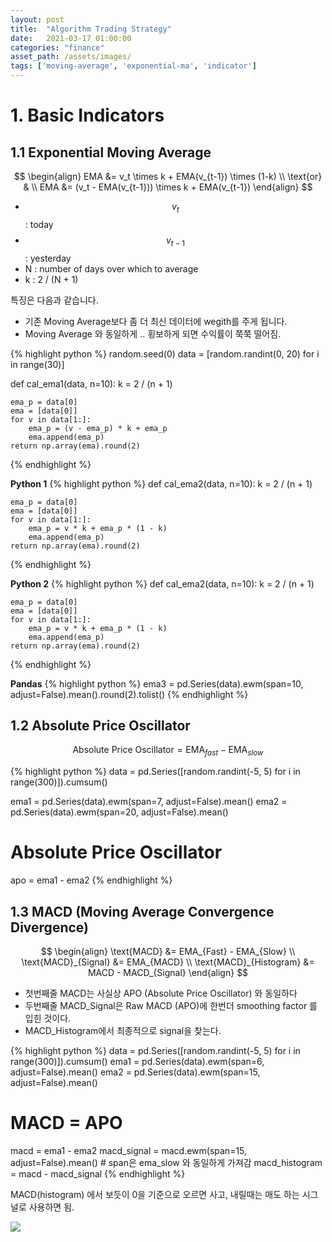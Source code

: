 ```yaml
---
layout: post
title:  "Algorithm Trading Strategy"
date:   2021-03-17 01:00:00
categories: "finance"
asset_path: /assets/images/
tags: ['moving-average', 'exponential-ma', 'indicator']
---
```



# 1. Basic Indicators

## 1.1 Exponential Moving Average

$$ \begin{align} 
EMA &= v_t \times k + EMA(v_{t-1}) \times (1-k)  \\
\text{or} & \\ 
EMA &= (v_t - EMA(v_{t-1})) \times k + EMA(v_{t-1})
\end{align} $$

 - $$ v_t $$ : today
 - $$ v_{t-1} $$ : yesterday 
 - N : number of days over which to average
 - k : 2 / (N + 1)

특징은 다음과 같습니다. 

 - 기존 Moving Average보다 좀 더 최신 데이터에 wegith를 주게 됩니다. 
 - Moving Average 와 동일하게 .. 횡보하게 되면 수익률이 쭉쭉 떨어짐. 

{% highlight python %}
random.seed(0)
data = [random.randint(0, 20) for i in range(30)]

def cal_ema1(data, n=10):
    k = 2 / (n + 1)

    ema_p = data[0]
    ema = [data[0]]
    for v in data[1:]:
        ema_p = (v - ema_p) * k + ema_p
        ema.append(ema_p)
    return np.array(ema).round(2)
{% endhighlight %}

**Python 1**
{% highlight python %}
def cal_ema2(data, n=10):
    k = 2 / (n + 1)
    
    ema_p = data[0]
    ema = [data[0]]
    for v in data[1:]:
        ema_p = v * k + ema_p * (1 - k)
        ema.append(ema_p)
    return np.array(ema).round(2)
{% endhighlight %}

**Python 2**
{% highlight python %}
def cal_ema2(data, n=10):
    k = 2 / (n + 1)
    
    ema_p = data[0]
    ema = [data[0]]
    for v in data[1:]:
        ema_p = v * k + ema_p * (1 - k)
        ema.append(ema_p)
    return np.array(ema).round(2)
{% endhighlight %}

**Pandas**
{% highlight python %}
ema3 = pd.Series(data).ewm(span=10, adjust=False).mean().round(2).tolist()
{% endhighlight %}


## 1.2 Absolute Price Oscillator

$$ \text{Absolute Price Oscillator} = \text{EMA}_{fast} - \text{EMA}_{slow} $$

{% highlight python %}
data =  pd.Series([random.randint(-5, 5) for i in range(300)]).cumsum()

ema1 = pd.Series(data).ewm(span=7, adjust=False).mean()
ema2 = pd.Series(data).ewm(span=20, adjust=False).mean()

# Absolute Price Oscillator 
apo = ema1 - ema2
{% endhighlight %}


## 1.3 MACD (Moving Average Convergence Divergence)

$$ \begin{align} 
\text{MACD} &= EMA_{Fast} - EMA_{Slow} \\
\text{MACD}_{Signal} &= EMA_{MACD} \\
\text{MACD}_{Histogram} &= MACD - MACD_{Signal}
\end{align} $$

 - 첫번째줄 MACD는 사실상 APO (Absolute Price Oscillator) 와 동일하다
 - 두번째줄 MACD_Signal은 Raw MACD (APO)에 한번더 smoothing factor 를 입힌 것이다. 
 - MACD_Histogram에서 최종적으로 signal을 찾는다. 

{% highlight python %}
data =  pd.Series([random.randint(-5, 5) for i in range(300)]).cumsum()
ema1 = pd.Series(data).ewm(span=6, adjust=False).mean()
ema2 = pd.Series(data).ewm(span=15, adjust=False).mean()

# MACD = APO
macd = ema1 - ema2
macd_signal = macd.ewm(span=15, adjust=False).mean()  # span은 ema_slow 와 동일하게 가져감
macd_histogram = macd - macd_signal
{% endhighlight %}

MACD(histogram) 에서 보듯이 0을 기준으로 오르면 사고, 내릴때는 매도 하는 시그널로 사용하면 됨.

<img src="{{ page.asset_path }}trading_macd.png" class="img-responsive img-rounded img-fluid center">
